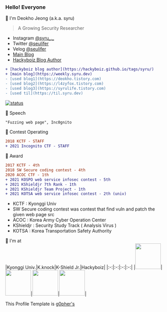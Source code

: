 ### Hello! Everyone

🌱 I'm Deokho Jeong (a.k.a. syru)  
> A Growing Security Researcher
- Instagram [@syru_._](https://www.instagram.com/syru_._/)  
- Twitter [@seulifer](https://twitter.com/seulifer)
- Velog [@seulifer](https://velog.io/@seulifer)
- [Main Blog](https://weekly.syru.dev)
- [Hackyboiz Blog Author](https://hackyboiz.github.io/tags/syru/)

```diff
+ [hackyboiz blog author](https://hackyboiz.github.io/tags/syru/)
+ [main blog](https://weekly.syru.dev)
- [used blog1](https://deokho.tistory.com)
- [used blog2](https://l4zyfox.tistory.com)
- [used blog3](https://syrulife.tistory.com)
- [used til](https://til.syru.dev)
```

[![status](https://github-readme-stats.vercel.app/api?username=l0vey0u&show_icons=true&title_color=db61a2&text_color=ddd&icon_color=4d99e8&bg_color=0d1117&border_color=fff&border_radius=10)](https://github.com/anuraghazra/github-readme-stats)  


📢 Speech
```diff
"Fuzzing web page", Inc0gnito
```

📌 Contest Operating
```diff
2018 KCTF - STAFF
+ 2021 Incognito CTF - STAFF
```

🚩 Award
```diff
2017 KCTF - 4th
2018 SW Secure coding contest - 4th
2020 ACOC CTF - 1th
+ 2021 KOSPO web service infosec contest - 5th
+ 2021 KShieldjr 7th Rank - 1th
+ 2021 KShieldjr Team Project - 1th
+ 2021 KOTSA web service infosec contest - 2th (univ)
```
- KCTF : Kyonggi Univ
- SW Secure coding contest was contest that find vuln and patch the given web page src
- ACOC : Korea Army Cyber Operation Center
- KShieldjr : Security Study Track ( Analysis Virus )
- KOTSA : Korea Transportation Safety Authority

📌 I'm at  
|Kyonggi Univ.|K.knock|K-Shield Jr.|Hackyboiz|
|:-:|:-:|:-:|:-:|
|[<img width="80px" src="https://user-images.githubusercontent.com/44149738/137625672-76ef3a21-60ab-4bd3-87f0-69bd07d3ff50.png">](http://www.kyonggi.ac.kr/KyonggiUp.kgu)|[<img width="80px" src="https://user-images.githubusercontent.com/44149738/137625577-e5c0f841-5f1b-404e-a744-c43a6aec5512.png">](https://kknock.org)|[<img width="80px" src="https://user-images.githubusercontent.com/44149738/137624914-1b83bcd1-6b90-4d36-b81d-bed28b86d63b.png">](http://kshieldjr.org)|[<img width="80px" src="https://hackyboiz.github.io/img/avatar.png">](https://hackyboiz.github.io/)|


This Profile Template is [g0pher's](https://github.com/g0pher98/g0pher98/blob/main/README.md)

